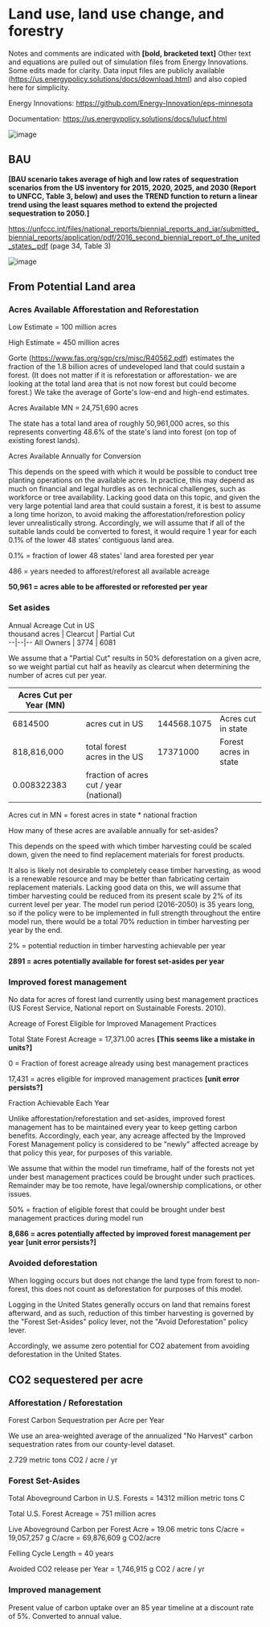 # Land use, land use change, and forestry

Notes and comments are indicated with **[bold, bracketed text]**
Other text and equations are pulled out of simulation files from Energy Innovations. Some edits made for clarity. Data input files are publicly available (https://us.energypolicy.solutions/docs/download.html) and also copied here for simplicity. 

Energy Innovations: https://github.com/Energy-Innovation/eps-minnesota

Documentation: https://us.energypolicy.solutions/docs/lulucf.html


![image](https://user-images.githubusercontent.com/8172631/123455113-f5334f00-d5a6-11eb-9995-0a0cc6e336f6.png)


## BAU

**[BAU scenario takes average of high and low rates of sequestration scenarios from the US inventory for 2015, 2020, 2025, and 2030 (Report to UNFCC, Table 3, below) and uses the TREND function to return a linear trend using the least squares method to extend the projected sequestration to 2050.]**

https://unfccc.int/files/national_reports/biennial_reports_and_iar/submitted_biennial_reports/application/pdf/2016_second_biennial_report_of_the_united_states_.pdf (page 34, Table 3)

  ![image](https://user-images.githubusercontent.com/8172631/123321446-9dd6a580-d4f8-11eb-930c-e38e907ae229.png)


## From Potential Land area

### Acres Available Afforestation and Reforestation	

Low Estimate = 100 million acres

High Estimate = 450 million acres
		
Gorte (https://www.fas.org/sgp/crs/misc/R40562.pdf) estimates the fraction of the 1.8 billion acres of undeveloped land that could sustain a forest.  (It does not matter if it is reforestation or afforestation- we are looking at the total land area that is not now forest but could become forest.)  We take the average of Gorte's low-end and high-end estimates.		
		
Acres Available	MN = 24,751,690 acres	
		
The state has a total land area of roughly 50,961,000 acres, so this represents converting 48.6% of the state's land into forest (on top of existing forest lands).		
		
Acres Available Annually for Conversion		

This depends on the speed with which it would be possible to conduct tree planting operations on the available acres.  In practice, this may depend as much on financial and legal hurdles as on technical challenges, such as workforce or tree availability.  Lacking good data on this topic, and given the very large potential land area that could sustain a forest, it is best to assume a long time horizon, to avoid making the afforestation/reforestion policy lever unrealistically strong. Accordingly, we will assume that if all of the suitable lands could be converted to forest, it would require 1 year for each 0.1% of the lower 48 states' contiguous land area.		
		
0.1% = fraction of lower 48 states' land area forested per year	

486 = years needed to afforest/reforest all available acreage	
		
**50,961 = acres able to be afforested or reforested per year**	


### Set asides
Annual Acreage Cut in US						
thousand acres | Clearcut | Partial Cut		
--|--|--
All Owners | 3774 | 6081				
						
We assume that a "Partial Cut" results in 50% deforestation on a given acre, so we weight partial cut half as heavily as clearcut when determining the number of acres cut per year.						
						
Acres Cut per Year (MN) |  |  | |
--|--|--|--
6814500	| acres cut in US| 144568.1075 | Acres cut in state	
818,816,000 | total forest acres in the US | 17371000 | Forest acres in state				
0.008322383 | fraction of acres cut / year (national)	|  | 	

Acres cut in MN = forest acres in state * national fraction

How many of these acres are available annually for set-asides?		

This depends on the speed with which timber harvesting could be scaled down, given the need to find replacement materials for forest products.

It also is likely not desirable to completely cease timber harvesting, as wood is a renewable resource and may be better than fabricating certain replacement materials. Lacking good data on this, we will assume that timber harvesting could be reduced from its present scale by 2% of its current level per year. The model run period (2016-2050) is 35 years long, so if the policy were to be implemented in full strength throughout the entire model run, there would be a total 70% reduction in timber harvesting per year by the end.						

2% = potential reduction in timber harvesting achievable per year		

**2891 = acres potentially available for forest set-asides per year**	


### Improved forest management

No data for acres of forest land currently using best management practices (US Forest Service, National report on Sustainable Forests. 2010). 

Acreage of Forest Eligible for Improved Management Practices	
 
Total State Forest Acreage = 17,371.00 acres **[This seems like a mistake in units?]**
 
0 = Fraction of forest acreage already using best management practices

17,431 = acres eligible for improved management practices **[unit error persists?]**


Fraction Achievable Each Year	

Unlike afforestation/reforestation and set-asides, improved forest management has to be maintained every year to keep getting carbon benefits.  Accordingly, each year, any acreage affected by the Improved Forest Management policy is considered to be "newly" affected acreage by that policy this year, for purposes of this variable.	
	
We assume that within the model run timeframe, half of the forests not yet under best management practices could be brought under such practices.  Remainder may be too remote, have legal/ownership complications, or other issues.	
	
50% = fraction of eligible forest that could be brought under best management practices during model run
	
**8,686 = acres potentially affected by improved forest management per year** **[unit error persists?]**


### Avoided deforestation
When logging occurs but does not change the land type from forest to non-forest, this does not count as deforestation for purposes of this model.

Logging in the United States generally occurs on land that remains forest afterward, and as such, reduction of this timber harvesting is governed by the "Forest Set-Asides" policy lever, not the "Avoid Deforestation" policy lever.

Accordingly, we assume zero potential for CO2 abatement from avoiding deforestation in the United States.


## CO2 sequestered per acre

### Afforestation / Reforestation	

Forest Carbon Sequestration per Acre per Year	

We use an area-weighted average of the annualized "No Harvest" carbon sequestration rates from our county-level dataset.	
	
2.729 metric tons CO2 / acre / yr

	
### Forest Set-Asides	
Total Aboveground Carbon in U.S. Forests = 14312 million metric tons C
	
Total U.S. Forest Acreage = 751	million acres
	
Live Aboveground Carbon per Forest Acre	= 19.06	metric tons C/acre =  19,057,257 g C/acre =  69,876,609 g CO2/acre
	
Felling Cycle Length = 40 years
	
Avoided CO2 release per Year =  1,746,915 g CO2 / acre / yr

### Improved management

Present value of carbon uptake over an 85 year timeline at a discount rate of 5%. Converted to annual value.


